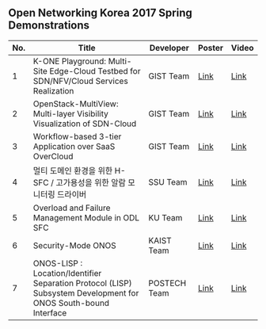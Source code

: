 
## Open Networking Korea 2017 Spring Demonstrations

No. | Title | Developer | Poster | Video | 
----|----------|-----------|--------------------|-------------------|
1| K-ONE Playground: Multi-Site Edge-Cloud Testbed for SDN/NFV/Cloud Services Realization | GIST Team | [Link]() | [Link]() |
2| OpenStack-MultiView: Multi-layer Visibility Visualization of SDN-Cloud | GIST Team | [Link]() | [Link]() |
3| Workflow-based 3-tier Application over SaaS OverCloud | GIST Team | [Link]() | [Link]() |
4| 멀티 도메인 환경을 위한 H-SFC / 고가용성을 위한 알람 모니터링 드라이버 | SSU Team | [Link]() | [Link]() |
5| Overload and Failure Management Module in ODL SFC | KU Team | [Link]() | [Link]() |
6| Security-Mode ONOS | KAIST Team | [Link]() | [Link]() |
7| ONOS-LISP : Location/Identifier Separation Protocol (LISP) Subsystem Development for ONOS South-bound Interface | POSTECH Team | [Link]() | [Link]() |
